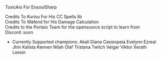 ToxicAio For EnsoulSharp

Credits To Kurisu For His CC Spells lib  
Credits To Wafend for His Damage Calculation  
Credits to the Portaio Team for the opensource script to learn from  
Discord: soon

* Currently Supported champions: Akali Diana Cassiopeia Evelynn Ezreal Jhin Kalista Kennen Nilah Olaf Tristana Twitch Veigar Viktor Xerath Leesin
